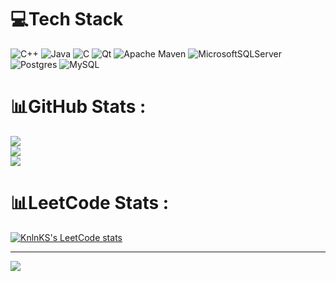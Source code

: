 
# 💻Tech Stack
![C++](https://img.shields.io/badge/c++-%2300599C.svg?style=for-the-badge&logo=c%2B%2B&logoColor=white) ![Java](https://img.shields.io/badge/java-%23ED8B00.svg?style=for-the-badge&logo=java&logoColor=white) ![C](https://img.shields.io/badge/c-%2300599C.svg?style=for-the-badge&logo=c&logoColor=white) ![Qt](https://img.shields.io/badge/Qt-%23217346.svg?style=for-the-badge&logo=Qt&logoColor=white) ![Apache Maven](https://img.shields.io/badge/Apache%20Maven-C71A36?style=for-the-badge&logo=Apache%20Maven&logoColor=white) ![MicrosoftSQLServer](https://img.shields.io/badge/Microsoft%20SQL%20Sever-CC2927?style=for-the-badge&logo=microsoft%20sql%20server&logoColor=white) ![Postgres](https://img.shields.io/badge/postgres-%23316192.svg?style=for-the-badge&logo=postgresql&logoColor=white) ![MySQL](https://img.shields.io/badge/mysql-%2300f.svg?style=for-the-badge&logo=mysql&logoColor=white)
# 📊GitHub Stats :
![](https://github-readme-stats.vercel.app/api?username=Daniell010&theme=radical&hide_border=false&include_all_commits=false&count_private=false)<br/>
![](https://github-readme-streak-stats.herokuapp.com/?user=Daniell010&theme=radical&hide_border=false)<br/>
![](https://github-readme-stats.vercel.app/api/top-langs/?username=Daniell010&theme=radical&hide_border=false&include_all_commits=false&count_private=false&layout=compact)<br/>
# 📊LeetCode Stats :
[![KnlnKS's LeetCode stats](https://leetcode-stats-six.vercel.app/api?username=Diray0&theme=dark)](https://github.com/KnlnKS/leetcode-stats)

---
[![](https://visitcount.itsvg.in/api?id=Daniell010&icon=0&color=0)](https://visitcount.itsvg.in)
